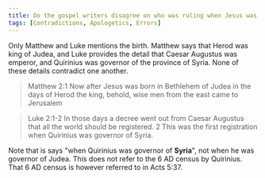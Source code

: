 ```yaml
---
title: Do the gospel writers disagree on who was ruling when Jesus was born?
tags: [Contradictions, Apologetics, Errors]
---
```

Only Matthew and Luke mentions the birth. Matthew says that Herod was king of Judea, and Luke provides the detail that Caesar Augustus was emperor, and Quirinius was governor of the province of Syria. None of these details contradict one another.

> Matthew 2:1 Now after Jesus was born in Bethlehem of Judea in the days of Herod the king, behold, wise men from the east came to Jerusalem

> Luke 2:1-2 In those days a decree went out from Caesar Augustus that all the world should be registered. 2 This was the first registration when Quirinius was governor of Syria.

Note that is says "when Quirinius was governor of **Syria**", not when he was governor of Judea. This does not refer to the 6 AD census by Quirinius. That 6 AD census is however referred to in Acts 5:37.
